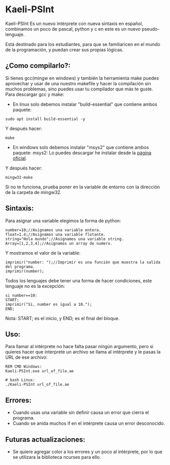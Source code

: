 # Kaeli-PSInt

Kaeli-PSInt Es un nuevo intérprete con nueva sintaxis en español, combinamos un poco de pascal, python y c en este es un nuevo pseudo-lenguaje.<br>

Está destinado para los estudiantes, para que se familiaricen en el mundo de la programación, y puedan crear sus propias lógicas.
## ¿Como compilarlo?:

Si tienes gcc(mingw en windows) y también la herramienta make puedes aprovechar y usar de una nuestro makefile y hacer la compilación sin muchos problemas, sino puedes usar tu compilador que más te guste.<br/>
Para descargar gcc y make:
- En linux solo debemos instalar "build-essential" que contiene ambos paquete:
```
sudo apt install build-essential -y
```
Y después hacer:

```
make
```
- En windows solo debemos instalar "msys2" que contiene ambos paquete:
msys2: Lo puedes descargar he instalar desde la [página oficial](https://www.mingw-w64.org/downloads/#msys2).<br/>

Y después hacer:
```
mingw32-make
```
Si no te funciona, prueba poner en la variable de entorno con la dirección de la carpeta de mingw32.
## Sintaxis:

Para asignar una variable elegimos la forma de python:
```lang-python
number=10;//Asignamos una variable entera.
float=1.4;//Asignamos una variable flotante.
string="Hola mundo";//Asignamos una variable string.
Array=[1,2,3,4];//Asignamos un array de numero.
```
Y mostramos el valor de la variable:
```
imprimir("number: ");//Imprimir es una función que muestra la salida del programa.
imprimir(number);
```
Todos los lenguajes debe tener una forma de hacer condiciones, este lenguaje no es la excepción:
```
si number==10:
START;
imprimir("Si, number es igual a 10.");
END;
```
Nota: START; es el inicio, y END; es el final del bloque.
## Uso:
Para llamar al intérprete no hace falta pasar ningún argumento, pero si quieres hacer que interprete un archivo se llama al intérprete y le pasas la URL de ese archivo:
```
REM CMD Windows:
Kaeli-PSInt.exe url_of_file.ae
```
```
# bash Linux:
./Kaeli-PSInt url_of_file.ae
```
## Errores:
* Cuando usas una variable sin definir causa un error que cierra el programa.
* Cuando se anida muchos if en el intérprete causa un error desconocido.
## Futuras actualizaciones:
* Se quiere agregar color a los errores y un poco al intérprete, por lo que se utilizara la biblioteca ncurses para ello.